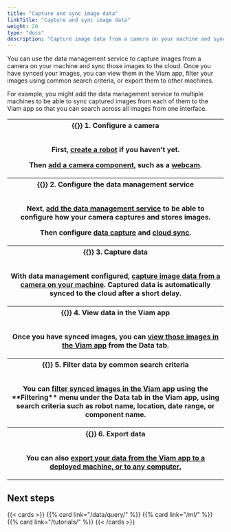 ```yaml
---
title: "Capture and sync image data"
linkTitle: "Capture and sync image data"
weight: 20
type: "docs"
description: "Capture image data from a camera on your machine and sync that data to the cloud."
---
```


You can use the data management service to capture images from a camera on your machine and sync those images to the cloud.
Once you have synced your images, you can view them in the Viam app, filter your images using common search criteria, or export them to other machines.

For example, you might add the data management service to multiple machines to be able to sync captured images from each of them to the Viam app so that you can search across all images from one interface.

<table>
  <tr>
    <th>{{<imgproc src="/icons/components/camera.svg" class="fill alignleft" style="max-width: 150px" declaredimensions=true alt="configure a camera component">}}
      <b>1. Configure a camera</b><br><br>
      <p>First, <a href="/fleet/machines/#add-a-new-robot">create a robot</a> if you haven't yet.</p>
      <p>Then <a href="/build/configure/components/camera/">add a camera component</a>, such as a <a href="/build/configure/components/camera/webcam/">webcam</a>.</p>
    </th>
  </tr>
  <tr>
    <th>{{<imgproc src="/services/icons/data-capture.svg" class="fill alignleft" style="max-width: 150px" declaredimensions=true alt="Collect data">}}
      <b>2. Configure the data management service</b><br><br>
      <p>Next, <a href="/data/">add the data management service</a> to be able to configure how your camera captures and stores images.</p>
      <p>Then configure <a href="/data/capture/">data capture</a> and <a href="/data/cloud-sync/">cloud sync</a>.</p>
    </th>
  </tr>
  <tr>
    <th>{{<imgproc src="/icons/components/camera.svg" class="fill alignleft" style="max-width: 150px" declaredimensions=true alt="Collect data">}}
      <b>3. Capture data</b><br><br>
      <p>With data management configured, <a href="/data/capture/#configure-data-capture-for-individual-components">capture image data from a camera on your machine</a>. Captured data is automatically synced to the cloud after a short delay.</p>
    </th>
  </tr>
  <tr>
    <th>{{<imgproc src="/ml/collect.svg" class="fill alignleft" style="max-width: 150px"  declaredimensions=true alt="Train models">}}
      <b>4. View data in the Viam app</b><br><br>
      <p>Once you have synced images, you can <a href="/data/view/">view those images in the Viam app</a> from the <b>Data</b> tab.</p>
    </th>
  </tr>
  <tr>
    <th>{{<imgproc src="/ml/configure.svg" class="fill alignleft" style="max-width: 150px"  declaredimensions=true alt="Train models">}}
      <b>5. Filter data by common search criteria</b><br><br>
      <p>You can <a href="/data/view/#filter-data">filter synced images in the Viam app</a> using the **Filtering** menu under the <b>Data</b> tab in the Viam app, using search criteria such as robot name, location, date range, or component name.</p>
    </th>
  </tr>
  <tr>
    <th>{{<imgproc src="/services/icons/data-capture.svg" class="fill alignleft" style="max-width: 150px"  declaredimensions=true alt="Train models">}}
      <b>6. Export data</b><br><br>
      <p>You can also <a href ="/data/export/">export your data from the Viam app to a deployed machine, or to any computer.</p>
    </th>
  </tr>
</table>

## Next steps

{{< cards >}}
{{% card link="/data/query/" %}}
{{% card link="/ml/" %}}
{{% card link="/tutorials/" %}}
{{< /cards >}}
